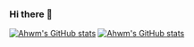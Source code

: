 ### Hi there 👋

[![Ahwm's GitHub stats](https://github-readme-stats.vercel.app/api?username=ahwm&count_private=true)](https://github.com/anuraghazra/github-readme-stats)
[![Ahwm's GitHub stats](https://github-readme-stats.vercel.app/api/wakatime?username=ahwm)](https://github.com/anuraghazra/github-readme-stats)

<!--
**ahwm/ahwm** is a ✨ _special_ ✨ repository because its `README.md` (this file) appears on your GitHub profile.

Here are some ideas to get you started:

- 🔭 I’m currently working on ...
- 🌱 I’m currently learning ...
- 👯 I’m looking to collaborate on ...
- 🤔 I’m looking for help with ...
- 💬 Ask me about ...
- 📫 How to reach me: ...
- 😄 Pronouns: ...
- ⚡ Fun fact: ...
-->
